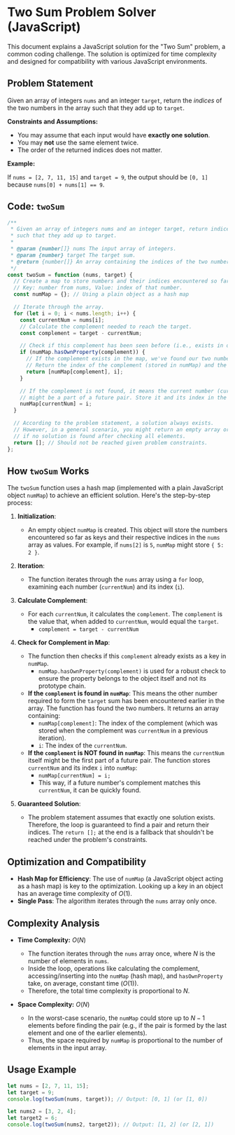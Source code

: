 # Two Sum Problem Solver (JavaScript)

This document explains a JavaScript solution for the "Two Sum" problem, a common coding challenge. The solution is optimized for time complexity and designed for compatibility with various JavaScript environments.

## Problem Statement

Given an array of integers `nums` and an integer `target`, return the _indices_ of the two numbers in the array such that they add up to `target`.

**Constraints and Assumptions:**

- You may assume that each input would have **exactly one solution**.
- You may **not** use the same element twice.
- The order of the returned indices does not matter.

**Example:**

If `nums = [2, 7, 11, 15]` and `target = 9`, the output should be `[0, 1]` because `nums[0] + nums[1] == 9`.

## Code: `twoSum`

```javascript
/**
 * Given an array of integers nums and an integer target, return indices of the two numbers
 * such that they add up to target.
 *
 * @param {number[]} nums The input array of integers.
 * @param {number} target The target sum.
 * @return {number[]} An array containing the indices of the two numbers.
 */
const twoSum = function (nums, target) {
  // Create a map to store numbers and their indices encountered so far.
  // Key: number from nums, Value: index of that number.
  const numMap = {}; // Using a plain object as a hash map

  // Iterate through the array.
  for (let i = 0; i < nums.length; i++) {
    const currentNum = nums[i];
    // Calculate the complement needed to reach the target.
    const complement = target - currentNum;

    // Check if this complement has been seen before (i.e., exists in our map).
    if (numMap.hasOwnProperty(complement)) {
      // If the complement exists in the map, we've found our two numbers.
      // Return the index of the complement (stored in numMap) and the current index (i).
      return [numMap[complement], i];
    }

    // If the complement is not found, it means the current number (currentNum)
    // might be a part of a future pair. Store it and its index in the map.
    numMap[currentNum] = i;
  }

  // According to the problem statement, a solution always exists.
  // However, in a general scenario, you might return an empty array or throw an error
  // if no solution is found after checking all elements.
  return []; // Should not be reached given problem constraints.
};
```

## How `twoSum` Works

The `twoSum` function uses a hash map (implemented with a plain JavaScript object `numMap`) to achieve an efficient solution. Here's the step-by-step process:

1.  **Initialization**:

    - An empty object `numMap` is created. This object will store the numbers encountered so far as keys and their respective indices in the `nums` array as values. For example, if `nums[2]` is `5`, `numMap` might store `{ 5: 2 }`.

2.  **Iteration**:

    - The function iterates through the `nums` array using a `for` loop, examining each number (`currentNum`) and its index (`i`).

3.  **Calculate Complement**:

    - For each `currentNum`, it calculates the `complement`. The `complement` is the value that, when added to `currentNum`, would equal the `target`.
      - `complement = target - currentNum`

4.  **Check for Complement in Map**:

    - The function then checks if this `complement` already exists as a key in `numMap`.
      - `numMap.hasOwnProperty(complement)` is used for a robust check to ensure the property belongs to the object itself and not its prototype chain.
    - **If the `complement` is found in `numMap`**: This means the other number required to form the `target` sum has been encountered earlier in the array. The function has found the two numbers. It returns an array containing:
      - `numMap[complement]`: The index of the complement (which was stored when the complement was `currentNum` in a previous iteration).
      - `i`: The index of the `currentNum`.
    - **If the `complement` is NOT found in `numMap`**: This means the `currentNum` itself might be the first part of a future pair. The function stores `currentNum` and its index `i` into `numMap`:
      - `numMap[currentNum] = i;`
      - This way, if a future number's complement matches this `currentNum`, it can be quickly found.

5.  **Guaranteed Solution**:
    - The problem statement assumes that exactly one solution exists. Therefore, the loop is guaranteed to find a pair and return their indices. The `return [];` at the end is a fallback that shouldn't be reached under the problem's constraints.

## Optimization and Compatibility

- **Hash Map for Efficiency**: The use of `numMap` (a JavaScript object acting as a hash map) is key to the optimization. Looking up a key in an object has an average time complexity of $O(1)$.
- **Single Pass**: The algorithm iterates through the `nums` array only once.

## Complexity Analysis

- **Time Complexity:** $O(N)$

  - The function iterates through the `nums` array once, where $N$ is the number of elements in `nums`.
  - Inside the loop, operations like calculating the complement, accessing/inserting into the `numMap` (hash map), and `hasOwnProperty` take, on average, constant time ($O(1)$).
  - Therefore, the total time complexity is proportional to $N$.

- **Space Complexity:** $O(N)$
  - In the worst-case scenario, the `numMap` could store up to $N-1$ elements before finding the pair (e.g., if the pair is formed by the last element and one of the earlier elements).
  - Thus, the space required by `numMap` is proportional to the number of elements in the input array.

## Usage Example

```javascript
let nums = [2, 7, 11, 15];
let target = 9;
console.log(twoSum(nums, target)); // Output: [0, 1] (or [1, 0])

let nums2 = [3, 2, 4];
let target2 = 6;
console.log(twoSum(nums2, target2)); // Output: [1, 2] (or [2, 1])
```
